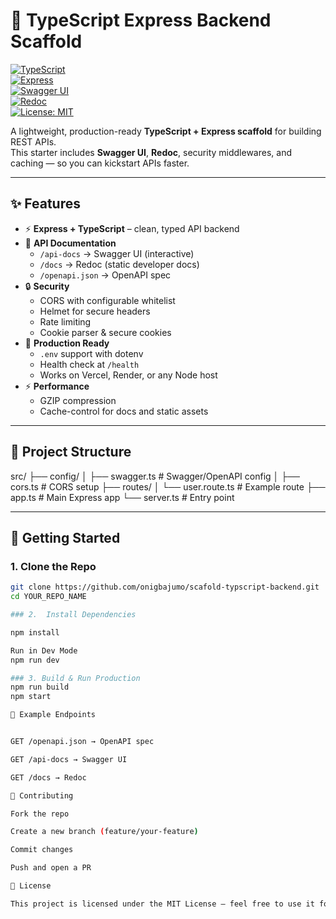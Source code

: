 # 🚀 TypeScript Express Backend Scaffold  

[![TypeScript](https://img.shields.io/badge/TypeScript-5.x-blue?logo=typescript)](https://www.typescriptlang.org/)  
[![Express](https://img.shields.io/badge/Express-4.x-lightgrey?logo=express)](https://expressjs.com/)  
[![Swagger UI](https://img.shields.io/badge/docs-Swagger%20UI-green?logo=swagger)](/api-docs)  
[![Redoc](https://img.shields.io/badge/docs-Redoc-orange)](/docs)  
[![License: MIT](https://img.shields.io/badge/License-MIT-green.svg)](LICENSE)  

A lightweight, production-ready **TypeScript + Express scaffold** for building REST APIs.  
This starter includes **Swagger UI**, **Redoc**, security middlewares, and caching — so you can kickstart APIs faster.  

---

## ✨ Features  

- ⚡ **Express + TypeScript** – clean, typed API backend  
- 📜 **API Documentation**  
  - `/api-docs` → Swagger UI (interactive)  
  - `/docs` → Redoc (static developer docs)  
  - `/openapi.json` → OpenAPI spec  
- 🔒 **Security**  
  - CORS with configurable whitelist  
  - Helmet for secure headers  
  - Rate limiting  
  - Cookie parser & secure cookies  
- 🚀 **Production Ready**  
  - `.env` support with dotenv  
  - Health check at `/health`  
  - Works on Vercel, Render, or any Node host  
- ⚡ **Performance**  
  - GZIP compression  
  - Cache-control for docs and static assets  

---

## 📂 Project Structure  

src/
├── config/
│ ├── swagger.ts # Swagger/OpenAPI config
│ ├── cors.ts # CORS setup
├── routes/
│ └── user.route.ts # Example route
├── app.ts # Main Express app
└── server.ts # Entry point


---

## 🚀 Getting Started  

### 1. Clone the Repo  

```bash
git clone https://github.com/onigbajumo/scafold-typscript-backend.git
cd YOUR_REPO_NAME

### 2.  Install Dependencies

npm install

Run in Dev Mode
npm run dev

### 3. Build & Run Production
npm run build
npm start

📖 Example Endpoints


GET /openapi.json → OpenAPI spec

GET /api-docs → Swagger UI

GET /docs → Redoc

🤝 Contributing

Fork the repo

Create a new branch (feature/your-feature)

Commit changes

Push and open a PR

📜 License

This project is licensed under the MIT License – feel free to use it for personal or commercial projects.
